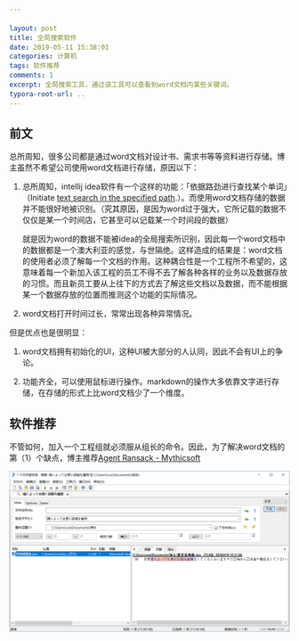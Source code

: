 ```yaml
---

layout: post
title: 全局搜索软件
date: 2019-05-11 15:38:01
categories: 计算机
tags: 软件推荐
comments: 1
excerpt: 全局搜索工具，通过该工具可以查看到word文档内某些关键词。
typora-root-url: ..
---
```




## 前文

总所周知，很多公司都是通过word文档对设计书、需求书等等资料进行存储。博主虽然不希望公司使用word文档进行存储，原因以下：

1. 总所周知，intellij idea软件有一个这样的功能：「依据路劲进行查找某个单词」（Initiate [text search in the specified path](https://www.jetbrains.com/help/phpstorm/finding-and-replacing-text-in-project.html).）。而使用word文档存储的数据并不能很好地被识别。（究其原因，是因为word过于强大，它所记载的数据不仅仅是某一个时间店，它甚至可以记载某一个时间段的数据）

   就是因为word的数据不能被idea的全局搜索所识别，因此每一个word文档中的数据都是一个澳大利亚的感觉，与世隔绝。这样造成的结果是：word文档的使用者必须了解每一个文档的作用。这种耦合性是一个工程所不希望的，这意味着每一个新加入该工程的员工不得不去了解各种各样的业务以及数据存放的习惯。而且新员工要从上往下的方式去了解这些文档以及数据，而不能根据某一个数据存放的位置而推测这个功能的实际情况。

2. word文档打开时间过长，常常出现各种异常情况。

但是优点也是很明显：

1. word文档拥有初始化的UI，这种UI被大部分的人认同，因此不会有UI上的争论。

2. 功能齐全，可以使用鼠标进行操作。markdown的操作大多依靠文字进行存储，在存储的形式上比word文档少了一个维度。

## 软件推荐

不管如何，加入一个工程组就必须服从组长的命令。因此，为了解决word文档的第（1）个缺点，博主推荐[Agent Ransack - Mythicsoft](https://www.mythicsoft.com/agentransack/)

![1557557749512](/../assets/blog_res/1557557749512.png)